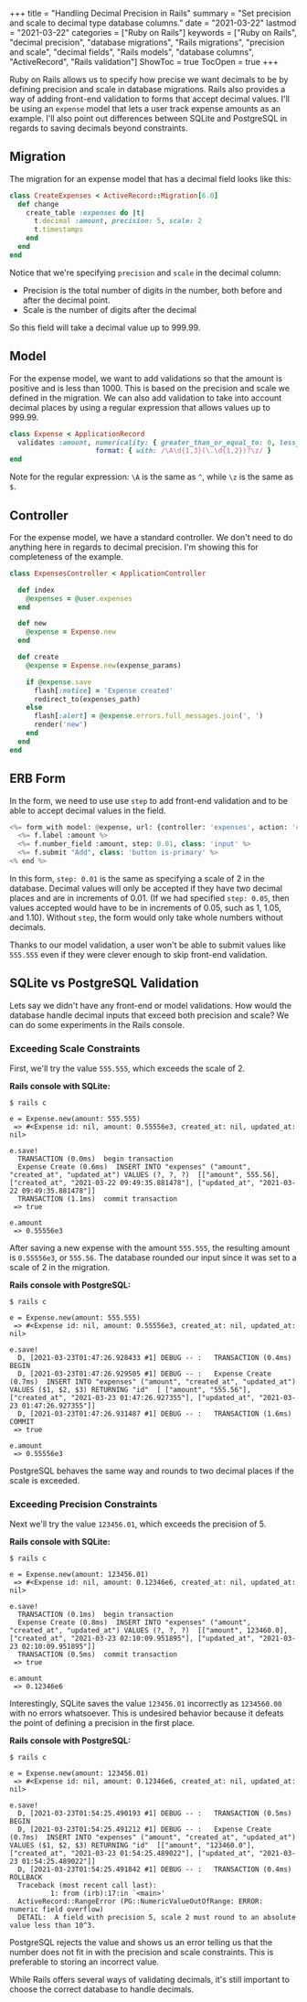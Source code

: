 +++
title = "Handling Decimal Precision in Rails"
summary = "Set precision and scale to decimal type database columns."
date = "2021-03-22"
lastmod = "2021-03-22"
categories = ["Ruby on Rails"]
keywords = ["Ruby on Rails", "decimal precision", "database migrations", "Rails migrations", "precision and scale", "decimal fields", "Rails models", "database columns", "ActiveRecord", "Rails validation"]
ShowToc = true
TocOpen = true
+++

Ruby on Rails allows us to specify how precise we want decimals to be by defining precision and scale in database migrations. Rails also provides a way of adding front-end validation to forms that accept decimal values. I'll be using an `expense` model that lets a user track expense amounts as an example. I'll also point out differences between SQLite and PostgreSQL in regards to saving decimals beyond constraints.

## Migration

The migration for an expense model that has a decimal field looks like this:

```rb
class CreateExpenses < ActiveRecord::Migration[6.0]
  def change
    create_table :expenses do |t|
      t.decimal :amount, precision: 5, scale: 2
      t.timestamps
    end
  end
end
```

Notice that we're specifying `precision` and `scale` in the decimal column:
- Precision is the total number of digits in the number, both before and after the decimal point.
- Scale is the number of digits after the decimal

So this field will take a decimal value up to 999.99.

## Model

For the expense model, we want to add validations so that the amount is positive and is less than 1000. This is based on the precision and scale we defined in the migration. We can also add validation to take into account decimal places by using a regular expression that allows values up to 999.99.

```rb
class Expense < ApplicationRecord
  validates :amount, numericality: { greater_than_or_equal_to: 0, less_than: BigDecimal(10**3) },
                     format: { with: /\A\d{1,3}(\.\d{1,2})?\z/ }
end
```

Note for the regular expression: `\A` is the same as `^`, while `\z` is the same as `$`.

## Controller

For the expense model, we have a standard controller. We don't need to do anything here in regards to decimal precision. I'm showing this for completeness of the example.

```rb
class ExpensesController < ApplicationController

  def index
    @expenses = @user.expenses
  end

  def new
    @expense = Expense.new
  end

  def create
    @expense = Expense.new(expense_params)

    if @expense.save
      flash[:notice] = 'Expense created'
      redirect_to(expenses_path)
    else
      flash[:alert] = @expense.errors.full_messages.join(', ')
      render('new')
    end
  end
end
```

## ERB Form

In the form, we need to use use `step` to add front-end validation and to be able to accept decimal values in the field.

```py
<%= form_with model: @expense, url: {controller: 'expenses', action: 'create'} do |f| %>
  <%= f.label :amount %>
  <%= f.number_field :amount, step: 0.01, class: 'input' %>
  <%= f.submit "Add", class: 'button is-primary' %>
<% end %>
```

In this form, `step: 0.01` is the same as specifying a scale of 2 in the database. Decimal values will only be accepted if they have two decimal places and are in increments of 0.01. (If we had specified `step: 0.05`, then values accepted would have to be in increments of 0.05, such as 1, 1.05, and 1.10). Without `step`, the form would only take whole numbers without decimals.

Thanks to our model validation, a user won't be able to submit values like `555.555` even if they were clever enough to skip front-end validation.

## SQLite vs PostgreSQL Validation

Lets say we didn't have any front-end or model validations. How would the database handle decimal inputs that exceed both precision and scale? We can do some experiments in the Rails console.

### Exceeding Scale Constraints

First, we'll try the value `555.555`, which exceeds the scale of 2.

**Rails console with SQLite:**

```
$ rails c

e = Expense.new(amount: 555.555)
 => #<Expense id: nil, amount: 0.55556e3, created_at: nil, updated_at: nil>

e.save!
  TRANSACTION (0.0ms)  begin transaction
  Expense Create (0.6ms)  INSERT INTO "expenses" ("amount", "created_at", "updated_at") VALUES (?, ?, ?)  [["amount", 555.56], ["created_at", "2021-03-22 09:49:35.881478"], ["updated_at", "2021-03-22 09:49:35.881478"]]
  TRANSACTION (1.1ms)  commit transaction
 => true

e.amount
 => 0.55556e3
```

After saving a new expense with the amount `555.555`, the resulting amount is `0.55556e3`, or `555.56`. The database rounded our input since it was set to a scale of 2 in the migration.

**Rails console with PostgreSQL:**

```
$ rails c

e = Expense.new(amount: 555.555)
 => #<Expense id: nil, amount: 0.55556e3, created_at: nil, updated_at: nil>

e.save!
  D, [2021-03-23T01:47:26.928433 #1] DEBUG -- :   TRANSACTION (0.4ms)  BEGIN
  D, [2021-03-23T01:47:26.929505 #1] DEBUG -- :   Expense Create (0.7ms)  INSERT INTO "expenses" ("amount", "created_at", "updated_at") VALUES ($1, $2, $3) RETURNING "id"  [ ["amount", "555.56"], ["created_at", "2021-03-23 01:47:26.927355"], ["updated_at", "2021-03-23 01:47:26.927355"]]
  D, [2021-03-23T01:47:26.931487 #1] DEBUG -- :   TRANSACTION (1.6ms)  COMMIT
 => true

e.amount
 => 0.55556e3
```

PostgreSQL behaves the same way and rounds to two decimal places if the scale is exceeded.

### Exceeding Precision Constraints

Next we'll try the value `123456.01`, which exceeds the precision of 5.

**Rails console with SQLite:**

```
$ rails c

e = Expense.new(amount: 123456.01)
 => #<Expense id: nil, amount: 0.12346e6, created_at: nil, updated_at: nil>

e.save!
  TRANSACTION (0.1ms)  begin transaction
  Expense Create (0.8ms)  INSERT INTO "expenses" ("amount", "created_at", "updated_at") VALUES (?, ?, ?)  [["amount", 123460.0], ["created_at", "2021-03-23 02:10:09.951895"], ["updated_at", "2021-03-23 02:10:09.951895"]]
  TRANSACTION (0.5ms)  commit transaction
 => true

e.amount
 => 0.12346e6
```

Interestingly, SQLite saves the value `123456.01` incorrectly as `1234560.00` with no errors whatsoever. This is undesired behavior because it defeats the point of defining a precision in the first place.

**Rails console with PostgreSQL:**

```
$ rails c

e = Expense.new(amount: 123456.01)
 => #<Expense id: nil, amount: 0.12346e6, created_at: nil, updated_at: nil>

e.save!
  D, [2021-03-23T01:54:25.490193 #1] DEBUG -- :   TRANSACTION (0.5ms)  BEGIN
  D, [2021-03-23T01:54:25.491212 #1] DEBUG -- :   Expense Create (0.7ms)  INSERT INTO "expenses" ("amount", "created_at", "updated_at") VALUES ($1, $2, $3) RETURNING "id"  [["amount", "123460.0"], ["created_at", "2021-03-23 01:54:25.489022"], ["updated_at", "2021-03-23 01:54:25.489022"]]
  D, [2021-03-23T01:54:25.491842 #1] DEBUG -- :   TRANSACTION (0.4ms)  ROLLBACK
  Traceback (most recent call last):
          1: from (irb):17:in `<main>'
  ActiveRecord::RangeError (PG::NumericValueOutOfRange: ERROR:  numeric field overflow)
  DETAIL:  A field with precision 5, scale 2 must round to an absolute value less than 10^3.
```

PostgreSQL rejects the value and shows us an error telling us that the number does not fit in with the precision and scale constraints. This is preferable to storing an incorrect value.

While Rails offers several ways of validating decimals, it's still important to choose the correct database to handle decimals.
